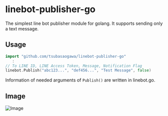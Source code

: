# linebot-publisher-go

The simplest line bot publisher module for golang. It supports sending only a text message.

## Usage

```go
import "github.com/tsubasaogawa/linebot-publisher-go"
   :
// To LINE ID, LINE Access Token, Message, Notification Flag
linebot.Publish("abc123...", "def456...", "Test Message", false)
```

Information of needed arguments of `Publish()` are written in linebot.go.

## Image

![Image](https://raw.githubusercontent.com/tsubasaogawa/linebot-publisher-layer-go/images/image.png)
